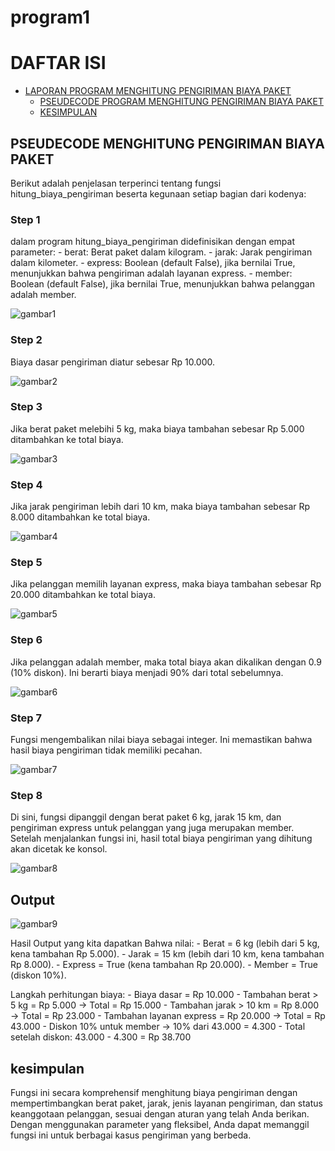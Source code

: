 # program1
DAFTAR ISI
==========
- [LAPORAN PROGRAM MENGHITUNG PENGIRIMAN BIAYA PAKET](#laporan-Latihan-String) 
    - [PSEUDECODE PROGRAM MENGHITUNG PENGIRIMAN BIAYA PAKET](#pseudecode-program-data-string)
    - [KESIMPULAN](#kesimpulan)

## PSEUDECODE MENGHITUNG PENGIRIMAN BIAYA PAKET
Berikut adalah penjelasan terperinci tentang fungsi hitung_biaya_pengiriman beserta kegunaan setiap bagian dari kodenya:

### Step 1
dalam program hitung_biaya_pengiriman didefinisikan dengan empat parameter:
    - berat: Berat paket dalam kilogram.
    - jarak: Jarak pengiriman dalam kilometer.
    - express: Boolean (default False), jika bernilai True, menunjukkan bahwa pengiriman adalah layanan express.
    - member: Boolean (default False), jika bernilai True, menunjukkan bahwa pelanggan adalah member.

![gambar1](screenshot/ss1.png)

### Step 2
Biaya dasar pengiriman diatur sebesar Rp 10.000.

![gambar2](screenshot/ss2.png)

### Step 3
Jika berat paket melebihi 5 kg, maka biaya tambahan sebesar Rp 5.000 ditambahkan ke total biaya.

![gambar3](screenshot/ss3.png)

### Step 4
Jika jarak pengiriman lebih dari 10 km, maka biaya tambahan sebesar Rp 8.000 ditambahkan ke total biaya.

![gambar4](screenshot/ss4.png)

### Step 5
Jika pelanggan memilih layanan express, maka biaya tambahan sebesar Rp 20.000 ditambahkan ke total biaya.

![gambar5](screenshot/ss5.png)

### Step 6
Jika pelanggan adalah member, maka total biaya akan dikalikan dengan 0.9 (10% diskon). Ini berarti biaya menjadi 90% dari total sebelumnya.

![gambar6](screenshot/ss6.png)

### Step 7
Fungsi mengembalikan nilai biaya sebagai integer. Ini memastikan bahwa hasil biaya pengiriman tidak memiliki pecahan.

![gambar7](screenshot/ss7.png)

### Step 8
Di sini, fungsi dipanggil dengan berat paket 6 kg, jarak 15 km, dan pengiriman express untuk pelanggan yang juga merupakan member. Setelah menjalankan fungsi ini, hasil total biaya pengiriman yang dihitung akan dicetak ke konsol.

![gambar8](screenshot/ss8.png)

## Output

![gambar9](screenshot/ss9.png)

Hasil Output yang kita dapatkan Bahwa nilai:
    - Berat = 6 kg (lebih dari 5 kg, kena tambahan Rp 5.000).
    - Jarak = 15 km (lebih dari 10 km, kena tambahan Rp 8.000).
    - Express = True (kena tambahan Rp 20.000).
    - Member = True (diskon 10%).

Langkah perhitungan biaya:
    - Biaya dasar = Rp 10.000
    - Tambahan berat > 5 kg = Rp 5.000 → Total = Rp 15.000
    - Tambahan jarak > 10 km = Rp 8.000 → Total = Rp 23.000
    - Tambahan layanan express = Rp 20.000 → Total = Rp 43.000
    - Diskon 10% untuk member → 10% dari 43.000 = 4.300
    - Total setelah diskon: 43.000 - 4.300 = Rp 38.700

## kesimpulan
Fungsi ini secara komprehensif menghitung biaya pengiriman dengan mempertimbangkan berat paket, jarak, jenis layanan pengiriman, dan status keanggotaan pelanggan, sesuai dengan aturan yang telah Anda berikan. Dengan menggunakan parameter yang fleksibel, Anda dapat memanggil fungsi ini untuk berbagai kasus pengiriman yang berbeda.







